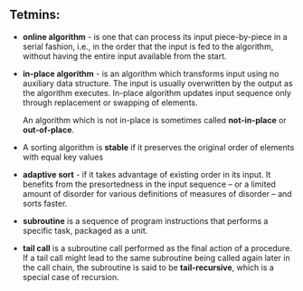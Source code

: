 ## Tetmins:
* __online algorithm__ - is one that can process its input piece-by-piece in a serial fashion, i.e., in the order that the input is fed to the algorithm, without having the entire input available from the start.

* __in-place algorithm__ - is an algorithm which transforms input using no auxiliary data structure. The input is usually overwritten by the output as the algorithm executes. In-place algorithm updates input sequence only through replacement or swapping of elements.

    An algorithm which is not in-place is sometimes called __not-in-place__ or __out-of-place__.

* A sorting algorithm is __stable__ if it preserves the original order of elements with equal key values

* __adaptive sort__ - if it takes advantage of existing order in its input. It benefits from the presortedness in the input sequence – or a limited amount of disorder for various definitions of measures of disorder – and sorts faster.

* __subroutine__ is a sequence of program instructions that performs a specific task, packaged as a unit.

* __tail call__ is a subroutine call performed as the final action of a procedure. If a tail call might lead to the same subroutine being called again later in the call chain, the subroutine is said to be __tail-recursive__, which is a special case of recursion.